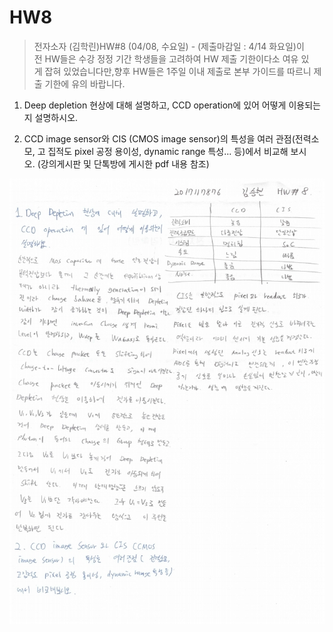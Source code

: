 # HW8

> 전자소자 (김학린)HW#8 (04/08, 수요일) - (제출마감일 : 4/14 화요일)이전 HW들은 수강 정정 기간 학생들을 고려하여 HW 제출 기한이다소 여유 있게 잡혀 있었습니다만,향후 HW들은 1주일 이내 제출로 본부 가이드를 따르니 제출 기한에 유의 바랍니다.

1. Deep depletion 현상에 대해 설명하고, CCD operation에 있어 어떻게 이용되는지 설명하시오.

2. CCD image sensor와 CIS (CMOS image sensor)의 특성을 여러 관점(전력소모, 고 집적도 pixel 공정 용이성, dynamic range 특성... 등)에서 비교해 보시오. (강의게시판 및 단톡방에 게시한 pdf 내용 참조)

![01](images/HW8/image1.jpg)